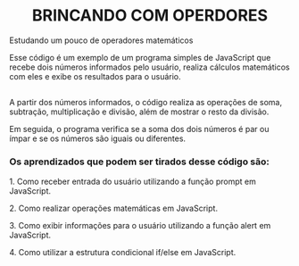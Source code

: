 <h1 align="center"> BRINCANDO COM OPERDORES </h1>

Estudando um pouco de operadores matemáticos

Esse código é um exemplo de um programa simples de JavaScript que recebe dois números informados pelo usuário, realiza cálculos matemáticos com eles e exibe os resultados para o usuário.

##

A partir dos números informados, o código realiza as operações de soma, subtração, multiplicação e divisão, além de mostrar o resto da divisão.

Em seguida, o programa verifica se a soma dos dois números é par ou ímpar e se os números são iguais ou diferentes.

### Os aprendizados que podem ser tirados desse código são:

<p>1. Como receber entrada do usuário utilizando a função prompt em JavaScript.</p>
<p>2. Como realizar operações matemáticas em JavaScript.</p>
<p>3. Como exibir informações para o usuário utilizando a função alert em JavaScript.</p>
<p>4. Como utilizar a estrutura condicional if/else em JavaScript.</p>
